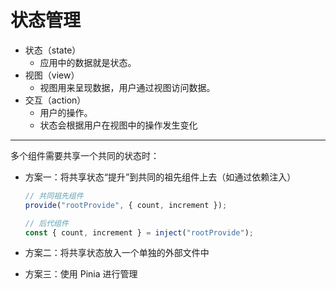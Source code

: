 # 状态管理
- 状态（state）
  - 应用中的数据就是状态。
- 视图（view）
  - 视图用来呈现数据，用户通过视图访问数据。
- 交互（action）
  - 用户的操作。
  - 状态会根据用户在视图中的操作发生变化

<hr/>

多个组件需要共享一个共同的状态时：  
- 方案一：将共享状态“提升”到共同的祖先组件上去（如通过依赖注入）
  ```javascript
  // 共同祖先组件
  provide("rootProvide", { count, increment });

  // 后代组件
  const { count, increment } = inject("rootProvide");
  ```

- 方案二：将共享状态放入一个单独的外部文件中

- 方案三：使用 Pinia 进行管理

